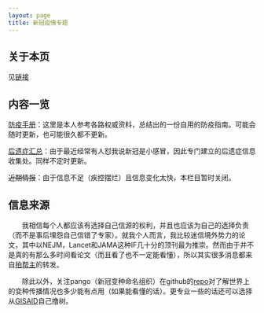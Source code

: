 ```yaml
---
layout: page
title: 新冠疫情专题
---
```


## 关于本页
见[链接](./about)

## 内容一览
[防疫手册](./handbook)：这里是本人参考各路权威资料，总结出的一份自用的防疫指南。可能会随时更新，也可能很久都不更新。

[后遗症汇总](./sequel)：由于最近经常有人怼我说新冠是小感冒，因此专门建立的后遗症信息收集处。同样不定时更新。

~~近期情报~~：由于信息不足（疾控摆烂）且信息变化太快，本栏目暂时关闭。

## 信息来源
&emsp;&emsp;我相信每个人都应该有选择自己信源的权利，并且也应该为自己的选择负责（而不是事后埋怨自己信错了专家）。就我个人而言，我比较迷信境外势力的论文，其中以NEJM，Lancet和JAMA这种IF几十分的顶刊最为推崇。然而由于并不是真的有那么多时间看论文（而且看了也不一定能看懂），所以其实很多消息都来自[拍帮主](https://weibo.com/pzxlbbz)的转发。

&emsp;&emsp;除此以外，关注pango（新冠变种命名组织）在github的[repo](https://github.com/cov-lineages/pango-designation)对了解世界上的变种传播情况也多少能有点用（如果能看懂的话）。更专业一些的话还可以选择从[GISAID](https://gisaid.org/)自己撸树。
